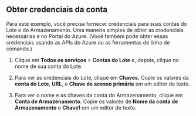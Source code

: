 ## <a name="get-account-credentials"></a>Obter credenciais da conta

Para este exemplo, você precisa fornecer credenciais para suas contas do Lote e do Armazenamento. Uma maneira simples de obter as credenciais necessárias e no Portal do Azure. (Você também pode obter essas credenciais usando as APIs do Azure ou as ferramentas de linha de comando.)

1. Clique em **Todos os serviços** > **Contas do Lote** e, depois, clique no nome de sua conta do Lote.

2. Para ver as credenciais do Lote, clique em **Chaves**. Copie os valores da **conta do Lote**, **URL**, e **Chave de acesso primária** em um editor de texto.

3. Para ver o nome e as chaves da conta do Armazenamento, clique em **Conta de Armazenamento**. Copie os valores de **Nome da conta de Armazenamento** e **Chave1** em um editor de texto.